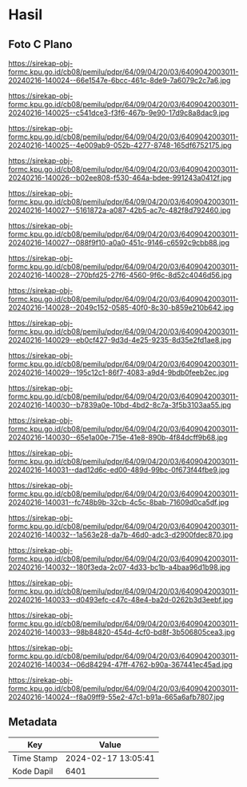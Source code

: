 # Hasil

## Foto C Plano

https://sirekap-obj-formc.kpu.go.id/cb08/pemilu/pdpr/64/09/04/20/03/6409042003011-20240216-140024--66e1547e-6bcc-461c-8de9-7a6079c2c7a6.jpg

https://sirekap-obj-formc.kpu.go.id/cb08/pemilu/pdpr/64/09/04/20/03/6409042003011-20240216-140025--c541dce3-f3f6-467b-9e90-17d9c8a8dac9.jpg

https://sirekap-obj-formc.kpu.go.id/cb08/pemilu/pdpr/64/09/04/20/03/6409042003011-20240216-140025--4e009ab9-052b-4277-8748-165df6752175.jpg

https://sirekap-obj-formc.kpu.go.id/cb08/pemilu/pdpr/64/09/04/20/03/6409042003011-20240216-140026--b02ee808-f530-464a-bdee-991243a0412f.jpg

https://sirekap-obj-formc.kpu.go.id/cb08/pemilu/pdpr/64/09/04/20/03/6409042003011-20240216-140027--5161872a-a087-42b5-ac7c-482f8d792460.jpg

https://sirekap-obj-formc.kpu.go.id/cb08/pemilu/pdpr/64/09/04/20/03/6409042003011-20240216-140027--088f9f10-a0a0-451c-9146-c6592c9cbb88.jpg

https://sirekap-obj-formc.kpu.go.id/cb08/pemilu/pdpr/64/09/04/20/03/6409042003011-20240216-140028--270bfd25-27f6-4560-9f6c-8d52c4046d56.jpg

https://sirekap-obj-formc.kpu.go.id/cb08/pemilu/pdpr/64/09/04/20/03/6409042003011-20240216-140028--2049c152-0585-40f0-8c30-b859e210b642.jpg

https://sirekap-obj-formc.kpu.go.id/cb08/pemilu/pdpr/64/09/04/20/03/6409042003011-20240216-140029--eb0cf427-9d3d-4e25-9235-8d35e2fd1ae8.jpg

https://sirekap-obj-formc.kpu.go.id/cb08/pemilu/pdpr/64/09/04/20/03/6409042003011-20240216-140029--195c12c1-86f7-4083-a9d4-9bdb0feeb2ec.jpg

https://sirekap-obj-formc.kpu.go.id/cb08/pemilu/pdpr/64/09/04/20/03/6409042003011-20240216-140030--b7839a0e-10bd-4bd2-8c7a-3f5b3103aa55.jpg

https://sirekap-obj-formc.kpu.go.id/cb08/pemilu/pdpr/64/09/04/20/03/6409042003011-20240216-140030--65e1a00e-715e-41e8-890b-4f84dcff9b68.jpg

https://sirekap-obj-formc.kpu.go.id/cb08/pemilu/pdpr/64/09/04/20/03/6409042003011-20240216-140031--dad12d6c-ed00-489d-99bc-0f673f44fbe9.jpg

https://sirekap-obj-formc.kpu.go.id/cb08/pemilu/pdpr/64/09/04/20/03/6409042003011-20240216-140031--fc748b9b-32cb-4c5c-8bab-71609d0ca5df.jpg

https://sirekap-obj-formc.kpu.go.id/cb08/pemilu/pdpr/64/09/04/20/03/6409042003011-20240216-140032--1a563e28-da7b-46d0-adc3-d2900fdec870.jpg

https://sirekap-obj-formc.kpu.go.id/cb08/pemilu/pdpr/64/09/04/20/03/6409042003011-20240216-140032--180f3eda-2c07-4d33-bc1b-a4baa96d1b98.jpg

https://sirekap-obj-formc.kpu.go.id/cb08/pemilu/pdpr/64/09/04/20/03/6409042003011-20240216-140033--d0493efc-c47c-48e4-ba2d-0262b3d3eebf.jpg

https://sirekap-obj-formc.kpu.go.id/cb08/pemilu/pdpr/64/09/04/20/03/6409042003011-20240216-140033--98b84820-454d-4cf0-bd8f-3b506805cea3.jpg

https://sirekap-obj-formc.kpu.go.id/cb08/pemilu/pdpr/64/09/04/20/03/6409042003011-20240216-140034--06d84294-47ff-4762-b90a-367441ec45ad.jpg

https://sirekap-obj-formc.kpu.go.id/cb08/pemilu/pdpr/64/09/04/20/03/6409042003011-20240216-140024--f8a09ff9-55e2-47c1-b91a-665a6afb7807.jpg


## Metadata

| Key        | Value               |
| ---------- | ------------------- |
| Time Stamp | 2024-02-17 13:05:41 |
| Kode Dapil | 6401                |



